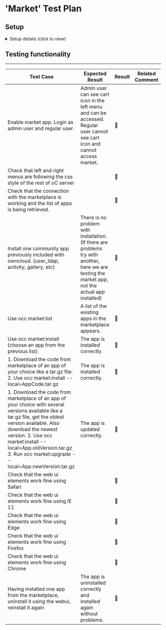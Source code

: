 # 'Market' Test Plan

## Setup
<details><summary>Setup details (click to view)</summary>
   - https://oc1091-rwp-140-rc1-20220211.jw-qa.owncloud.works
</details>

## Testing functionality

----
| Test Case                                | Expected Result                                                                      | Result          | Related Comment |
| ---------------------------------------- | ------------------------------------------------------------------------------------ | --------------- | --------------- |
| Enable market app. Login as admin user and regular user. | Admin user can see cart icon in the left menu and can be accessed. Regular user cannot see cart icon and cannot access market. | :construction:  |                 |
| Check that left and right menus are following the css style of the rest of oC server |                                          | :construction:  |                 |
| Check that the connection with the marketplace is working and the list of apps is being retrieved. |                            | :construction:  |                 |
| Install one community app previously included with owncloud. (user_ldap, activity,  gallery, etc) | There is no problem with installation. (If there are problems try with another, here we are testing the market app, not the actual app installed) | :construction:  |                 |
| Use occ market:list                      | A list of the existing apps in the marketplace appears.                              | :construction:  |                 |
| Use occ market:install {choose an app from the previous list} | The app is installed correctly.                                 | :construction:  |                 |
| 1. Download the code from marketplace of an app of your choice like a tar.gz file. 2. Use occ market:install --local=AppCode.tar.gz | The app is installed correctly.          | :construction:  |                 |
| 1. Download the code from marketplace of an app of your choice with several versions available like a tar.gz file, get the oldest version available. Also download the newest version. 2. Use occ market:install --local=App.oldVersion.tar.gz 3. Run occ market:upgrade --local=App.newVersion.tar.gz | The app is updated correctly.          | :construction:  |                 |
| Check that the web ui elements work fine using Safari |                                                                         | :construction:  |                 |
| Check that the web ui elements work fine using IE 11 |                                                                          | :construction:  |                 |
| Check that the web ui elements work fine using Edge |                                                                           | :construction:  |                 |
| Check that the web ui elements work fine using Firefox |                                                                        | :construction:  |                 |
| Check that the web ui elements work fine using Chrome |                                                                         | :construction:  |                 |
| Having installed one app from the marketplace, uninstall it using the webui, reinstall it again |  The app is uninstalled correctly and installed again without problems.                                         | :construction:  |                 |

